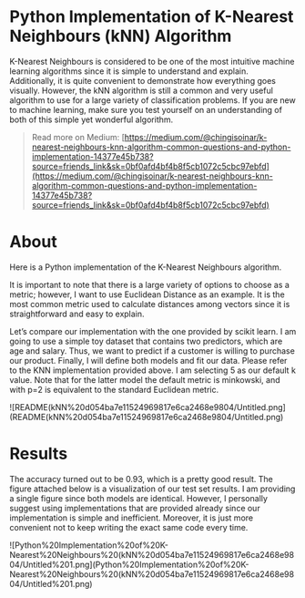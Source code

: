 # Python Implementation of K-Nearest Neighbours (kNN) Algorithm

K-Nearest Neighbours is considered to be one of the most intuitive machine learning algorithms since it is simple to understand and explain. Additionally, it is quite convenient to demonstrate how everything goes visually. However, the kNN algorithm is still a common and very useful algorithm to use for a large variety of classification problems. If you are new to machine learning, make sure you test yourself on an understanding of both of this simple yet wonderful algorithm.

> Read more on Medium: [https://medium.com/@chingisoinar/k-nearest-neighbours-knn-algorithm-common-questions-and-python-implementation-14377e45b738?source=friends_link&sk=0bf0afd4bf4b8f5cb1072c5cbc97ebfd](https://medium.com/@chingisoinar/k-nearest-neighbours-knn-algorithm-common-questions-and-python-implementation-14377e45b738?source=friends_link&sk=0bf0afd4bf4b8f5cb1072c5cbc97ebfd)

# About

Here is a Python implementation of the K-Nearest Neighbours algorithm. 

It is important to note that there is a large variety of options to choose as a metric; however, I want to use Euclidean Distance as an example. It is the most common metric used to calculate distances among vectors since it is straightforward and easy to explain.

Let’s compare our implementation with the one provided by scikit learn. I am going to use a simple toy dataset that contains two predictors, which are age and salary. Thus, we want to predict if a customer is willing to purchase our product. Finally, I will define both models and fit our data. Please refer to the KNN implementation provided above. I am selecting 5 as our default k value. Note that for the latter model the default metric is minkowski, and with p=2 is equivalent to the standard Euclidean metric.

![README(kNN%20d054ba7e11524969817e6ca2468e9804/Untitled.png](README(kNN%20d054ba7e11524969817e6ca2468e9804/Untitled.png)

# Results

The accuracy turned out to be 0.93, which is a pretty good result. The figure attached below is a visualization of our test set results. I am providing a single figure since both models are identical. However, I personally suggest using implementations that are provided already since our implementation is simple and inefficient. Moreover, it is just more convenient not to keep writing the exact same code every time.

![Python%20Implementation%20of%20K-Nearest%20Neighbours%20(kNN%20d054ba7e11524969817e6ca2468e9804/Untitled%201.png](Python%20Implementation%20of%20K-Nearest%20Neighbours%20(kNN%20d054ba7e11524969817e6ca2468e9804/Untitled%201.png)
